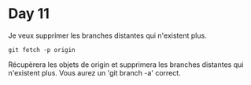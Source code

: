 # Day 11

Je veux supprimer les branches distantes qui n'existent plus.

    git fetch -p origin

Récupèrera les objets de origin et supprimera les branches distantes qui
n'existent plus. Vous aurez un 'git branch -a' correct.
